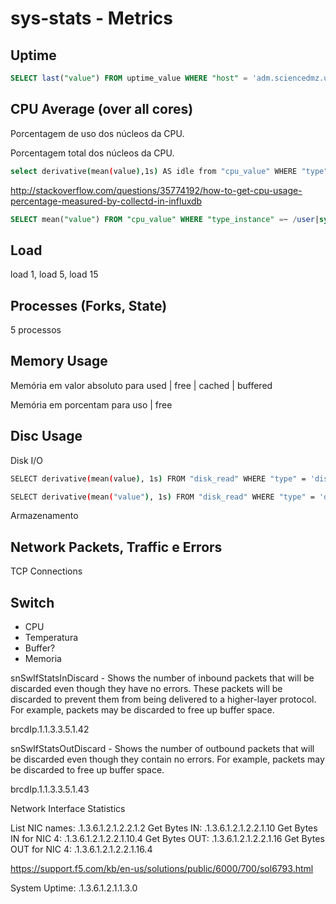# sys-stats - Metrics



## Uptime

```sql
SELECT last("value") FROM uptime_value WHERE "host" = 'adm.sciencedmz.usp.br' AND $timeFilter
```



## CPU Average (over all cores)

Porcentagem de uso dos núcleos da CPU.

Porcentagem total dos núcleos da CPU.

```bash
select derivative(mean(value),1s) AS idle from "cpu_value" WHERE "type" = 'cpu' AND "host" =~ /^$host$/ AND $timeFilter GROUP BY time($interval), instance, type_instance fill(null)
```



http://stackoverflow.com/questions/35774192/how-to-get-cpu-usage-percentage-measured-by-collectd-in-influxdb



```sql
SELECT mean("value") FROM "cpu_value" WHERE "type_instance" =~ /user|system|nice|irq/ AND "type" = 'percent' AND $timeFilter GROUP BY time($interval), "host"
```



## Load

load 1, load 5, load 15



## Processes (Forks, State)

5 processos 



## Memory Usage

Memória em valor absoluto para used | free | cached | buffered

Memória em porcentam para uso | free







## Disc Usage

Disk I/O

```bash
SELECT derivative(mean(value), 1s) FROM "disk_read" WHERE "type" = 'disk_octets' AND "host" =~ /^$host$/ AND $timeFilter GROUP BY time($interval), "instance" fill(null)
```

```bash
SELECT derivative(mean("value"), 1s) FROM "disk_read" WHERE "type" = 'disk_octets' AND "host" = 'adm.sciencedmz.usp.br' AND $timeFilter GROUP BY time($interval), "instance" fill(null)
```



Armazenamento



## Network Packets, Traffic e Errors

TCP Connections







## Switch

- CPU
- Temperatura
- Buffer?
- Memoria

snSwIfStatsInDiscard - Shows the number of inbound packets that will be discarded even though they have no errors. These packets will be discarded to prevent them from being delivered to a higher-layer protocol. For example, packets may be discarded to free up buffer space.

brcdIp.1.1.3.3.5.1.42

snSwIfStatsOutDiscard - Shows the number of outbound packets that will be discarded even though they contain no errors. For example, packets may be discarded to free up buffer space.

brcdIp.1.1.3.3.5.1.43





Network Interface Statistics

List NIC names: .1.3.6.1.2.1.2.2.1.2
Get Bytes IN: .1.3.6.1.2.1.2.2.1.10
Get Bytes IN for NIC 4: .1.3.6.1.2.1.2.2.1.10.4
Get Bytes OUT: .1.3.6.1.2.1.2.2.1.16
Get Bytes OUT for NIC 4: .1.3.6.1.2.1.2.2.1.16.4



https://support.f5.com/kb/en-us/solutions/public/6000/700/sol6793.html



System Uptime: .1.3.6.1.2.1.1.3.0

